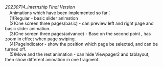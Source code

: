 *20230714_Internship Final Version*
<br>&emsp;Animations which have been implemented so far：
<br>&emsp;(1)Regular - basic slider animation
<br>&emsp;(2)One screen three pages(basic) - can preview left and right page and basic slider animation.
<br>&emsp;(3)One screen three pages(advance) - Base on the second point , has zoom in effect when page swiping. 
<br>&emsp;(4)PageIndicator -  show the position which page be selected, and can be turned off.
<br>&emsp;(5)Move and the rest animation - can hide Viewpager2 and tablayout, then show different animation in one fragment. 
